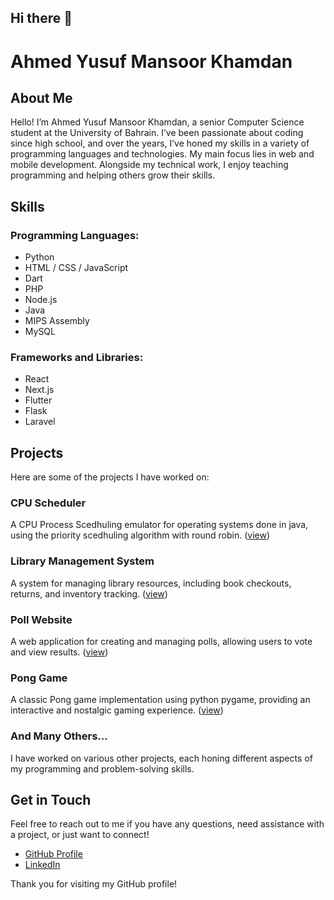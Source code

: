 ## Hi there 👋

# Ahmed Yusuf Mansoor Khamdan

## About Me

Hello! I’m Ahmed Yusuf Mansoor Khamdan, a senior Computer Science student at the University of Bahrain. I’ve been passionate about coding since high school, and over the years, I’ve honed my skills in a variety of programming languages and technologies. My main focus lies in web and mobile development. Alongside my technical work, I enjoy teaching programming and helping others grow their skills.

## Skills

### Programming Languages:
- Python
- HTML / CSS / JavaScript
- Dart
- PHP
- Node.js
- Java
- MIPS Assembly
- MySQL

### Frameworks and Libraries:
- React
- Next.js
- Flutter
- Flask
- Laravel

## Projects

Here are some of the projects I have worked on:

### CPU Scheduler
A CPU Process Scedhuling emulator for operating systems done in java, using the priority scedhuling algorithm with round robin. ([view](https://github.com/codemanbh/cpuScheduler))

### Library Management System
A system for managing library resources, including book checkouts, returns, and inventory tracking.
([view](https://github.com/codemanbh/libraryManagementSystem))

### Poll Website
A web application for creating and managing polls, allowing users to vote and view results. ([view](https://github.com/codemanbh/pollWebsite))

### Pong Game
A classic Pong game implementation using python pygame, providing an interactive and nostalgic gaming experience. ([view](https://github.com/codemanbh/pong))

### And Many Others...
I have worked on various other projects, each honing different aspects of my programming and problem-solving skills.

## Get in Touch

Feel free to reach out to me if you have any questions, need assistance with a project, or just want to connect!

- [GitHub Profile](https://github.com/codemanbh)
- [LinkedIn](https://www.linkedin.com/in/ahmed-khamdan/)

Thank you for visiting my GitHub profile!

<!--
**codemanbh/codemanbh** is a ✨ _special_ ✨ repository because its `README.md` (this file) appears on your GitHub profile.

Here are some ideas to get you started:

- 🔭 I’m currently working on ...
- 🌱 I’m currently learning ...
- 👯 I’m looking to collaborate on ...
- 🤔 I’m looking for help with ...
- 💬 Ask me about ...
- 📫 How to reach me: ...
- 😄 Pronouns: ...
- ⚡ Fun fact: ...
-->
